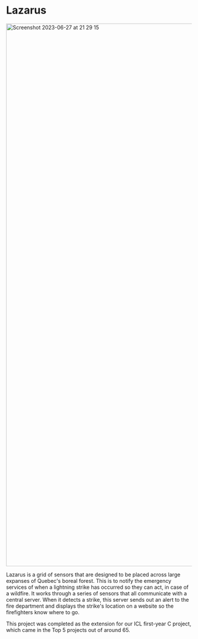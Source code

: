 # Lazarus

<img width="1469" alt="Screenshot 2023-06-27 at 21 29 15" src="https://github.com/TomSmail/Lazarus/assets/67635582/810e3b11-ab37-4446-a492-1c53928f8bec">

Lazarus is a grid of sensors that are designed to be placed across large expanses of Quebec's boreal forest. This is to notify the emergency services of when a lightning strike has occurred so they can act, in case of a wildfire. It works through a series of sensors that all communicate with a central server. When it detects a strike, this server sends out an alert to the fire department and displays the strike's location on a website so the firefighters know where to go.

This project was completed as the extension for our ICL first-year C project, which came in the Top 5 projects out of around 65.
